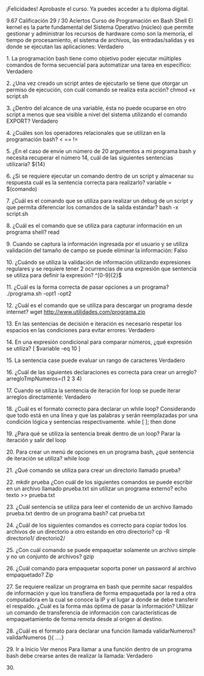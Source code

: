 ¡Felicidades!
Aprobaste el curso. Ya puedes acceder a tu diploma digital.

9\.67
Calificación
29 / 30
Aciertos
Curso de Programación en Bash Shell
El kernel es la parte fundamental del Sistema Operativo (núcleo) que permite gestionar y
administrar los recursos de hardware como son la memoria, el tiempo de procesamiento, el
sistema de archivos, las entradas/salidas y es donde se ejecutan las aplicaciones:
Verdadero

1\.
La programación bash tiene como objetivo poder ejecutar múltiples comandos de forma
secuencial para automatizar una tarea en específico:
Verdadero

2\.
¿Una vez creado un script antes de ejecutarlo se tiene que otorgar un permiso de ejecución,
con cuál comando se realiza esta acción?
chmod \+x script.sh

3\.
¿Dentro del alcance de una variable, ésta no puede ocuparse en otro script a menos que sea
visible a nivel del sistema utilizando el comando EXPORT?
Verdadero

4\.
¿Cuáles son los operadores relacionales que se utilizan en la programación bash?
\< \=\= !\=

5\.
¿En el caso de envíe un número de 20 argumentos a mi programa bash y necesita recuperar el
número 14, cuál de las siguientes sentencias utilizaría?
${14}

6\.
¿Si se requiere ejecutar un comando dentro de un script y almacenar su respuesta cuál es la
sentencia correcta para realizarlo?
variable \= $(comando)

7\.
¿Cuál es el comando que se utiliza para realizar un debug de un script y que permita
diferenciar los comandos de la salida estándar?
bash \-x script.sh

8\.
¿Cuál es el comando que se utiliza para capturar información en un programa shell?
read

9\.
Cuando se captura la información ingresada por el usuario y se utiliza validación del tamaño de
campo se puede eliminar la información:
Falso

10\.
¿Cuándo se utiliza la validación de información utilizando expresiones regulares y se requiere
tener 2 ocurrencias de una expresión que sentencia se utiliza para definir la expresión?
^\[0\-9]{2}$

11\.
¿Cuál es la forma correcta de pasar opciones a un programa?
./programa.sh \-opt1 \-opt2

12\.
¿Cuál es el comando que se utiliza para descargar un programa desde internet?
wget http://www.utilidades.com/programa.zip

13\.
En las sentencias de decisión e iteración es necesario respetar los espacios en las condiciones
para evitar errores:
Verdadero

14\.
En una expresión condicional para comparar números, ¿qué expresión se utiliza?
\[ $variable \-eq 10 ]

15\.
La sentencia case puede evaluar un rango de caracteres
Verdadero

16\.
¿Cuál de las siguientes declaraciones es correcta para crear un arreglo?
arregloTmpNumeros\=(1 2 3 4\)

17\.
Cuando se utiliza la sentencia de iteración for loop se puede iterar arreglos directamente:
Verdadero

18\.
¿Cuál es el formato correcto para declarar un while loop? Considerando que todo está en una
línea y que las palabras  y  serán reemplazadas por una condición
lógica y sentencias respectivamente.
while \[  ]; then  done

19\.
¿Para qué se utiliza la sentencia break dentro de un loop?
Parar la iteración y salir del loop

20\.
Para crear un menú de opciones en un programa bash, ¿qué sentencia de iteración se utiliza?
while loop

21\.
¿Qué comando se utiliza para crear un directorio llamado prueba?

22\.
mkdir prueba
¿Con cuál de los siguientes comandos se puede escribir en un archivo llamado prueba.txt sin
utilizar un programa externo?
echo texto \>\> prueba.txt

23\.
¿Cuál sentencia se utiliza para leer el contenido de un archivo llamado prueba.txt dentro de un
programa bash?
cat prueba.txt

24\.
¿Cuál de los siguientes comandos es correcto para copiar todos los archivos de un directorio a
otro estando en otro directorio?
cp \-R directorio1/ directorio2/

25\.
¿Con cuál comando se puede empaquetar solamente un archivo simple y no un conjunto de
archivos?
gzip

26\.
¿Cuál comando para empaquetar soporta poner un password al archivo empaquetado?
Zip

27\.
Se requiere realizar un programa en bash que permite sacar respaldos de información y que
los transfiera de forma empaquetada por la red a otra computadora en la cual se conoce la IP y
el lugar a donde se debe transferir el respaldo. ¿Cuál es la forma más óptima de pasar la
información?
Utilizar un comando de transferencia de información con características de
empaquetamiento de forma remota desde al origen al destino.

28\.
¿Cuál es el formato para declarar una función llamada validarNumeros?
validarNumeros (){ ….}

29\.
Ir a Inicio
Ver menos
Para llamar a una función dentro de un programa bash debe crearse antes de realizar la
llamada:
Verdadero

30\.
